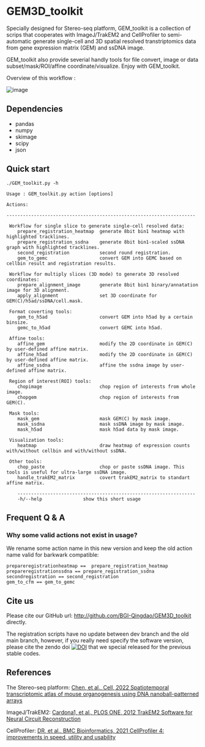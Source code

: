 # GEM3D_toolkit

Specially designed for Stereo-seq platform, GEM_toolkit is a collection of scrips that cooperates with ImageJ/TrakEM2 and CellProfiler to semi-automatic generate single-cell and 3D spatial resolved transtriptomics data from gene expression matrix (GEM) and ssDNA image.

GEM_toolkit also provide severial handly tools for file convert, image or data subset/mask/ROI/affine coordinate/visualize. Enjoy with GEM_toolkit.

Overview of this workflow :

![image](https://user-images.githubusercontent.com/8720584/215430450-8a238a31-4f88-4726-8d22-dd33b51bf8a3.png)

## Dependencies

* pandas
* numpy
* skimage
* scipy
* json

## Quick start

```
./GEM_toolkit.py -h

Usage : GEM_toolkit.py action [options]

Actions:

---------------------------------------------------------------------

 Workflow for single slice to generate single-cell resolved data:
    prepare_registration_heatmap  generate 8bit bin1 heatmap with highlighted tracklines.
    prepare_registration_ssdna    generate 8bit bin1-scaled ssDNA graph with highlighted tracklines.
    second_registration           second round registration.
    gem_to_gemc                   convert GEM into GEMC based on cellbin result and registration results.

 Workflow for multiply slices (3D mode) to generate 3D resolved coordinates:
    prepare_alignment_image       generate 8bit bin1 binary/annatation image for 3D alignment.
    apply_alignment               set 3D coordinate for GEM(C)/h5ad/ssDNA/cell.mask.

 Format coverting tools:
    gem_to_h5ad                   convert GEM into h5ad by a certain binsize.
    gemc_to_h5ad                  convert GEMC into h5ad.

 Affine tools:
    affine_gem                    modify the 2D coordinate in GEM(C) by user-defined affine matrix.
    affine_h5ad                   modify the 2D coordinate in GEM(C) by user-defined affine matrix.
    affine_ssdna                  affine the ssdna image by user-defined affine matrix.

 Region of interest(ROI) tools:
    chopimage                     chop region of interests from whole image.
    chopgem                       chop region of interests from GEM(C).

 Mask tools:
    mask_gem                      mask GEM(C) by mask image.
    mask_ssdna                    mask ssDNA image by mask image.
    mask_h5ad                     mask h5ad data by mask image.

 Visualization tools:
    heatmap                       draw heatmap of expression counts with/without cellbin and with/without ssDNA.

 Other tools:
    chop_paste                    chop or paste ssDNA image. This tools is useful for ultra-large ssDNA image.
    handle_trakEM2_matrix         covert trakEM2_matrix to standart affine matrix.

    -----------------------------------------------------------------
    -h/--help               show this short usage
```

## Frequent Q & A

### Why some valid actions not exist in usage?

We rename some action name in this new version and keep the old action name valid for barkwark compatible:

```
prepareregistrationheatmap ==  prepare_registration_heatmap
prepareregistrationssdna == prepare_registration_ssdna
secondregistration == second_registration
gem_to_cfm == gem_to_gemc
```

## Cite us

Please cite our GitHub url: http://github.com/BGI-Qingdao/GEM3D_toolkit directly.

The registration scripts have no update between dev branch and the old main branch, however, if you really need specify the software version, please cite the zendo doi [![DOI](https://zenodo.org/badge/373742809.svg)](https://zenodo.org/badge/latestdoi/373742809) that we special released for the previous stable codes.

## References

The Stereo-seq platform: [Chen, et al., Cell, 2022 Spatiotemporal transcriptomic atlas of mouse organogenesis using DNA nanoball-patterned arrays](https://doi.org/10.1016/j.cell.2022.04.003)

ImageJ/TrakEM2: [Cardona1, et al., PLOS ONE, 2012 TrakEM2 Software for Neural Circuit Reconstruction](https://doi.org/10.1371/journal.pone.0038011)

CellProfiler: [DR, et al., BMC Bioinformatics, 2021 CellProfiler 4: improvements in speed, utility and usability](https://doi.org/10.1186/s12859-021-04344-9)

